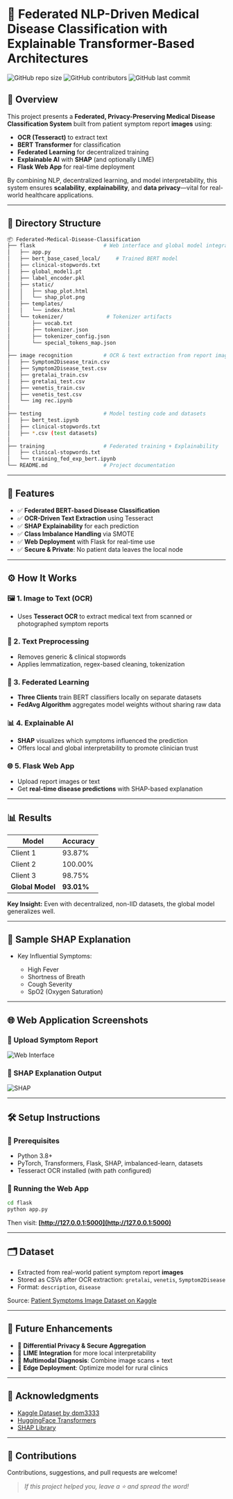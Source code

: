 # 🏥 Federated NLP-Driven Medical Disease Classification with Explainable Transformer-Based Architectures

![GitHub repo size](https://img.shields.io/github/repo-size/duanepm/Federated-NLP-Driven-Medical-Disease-Classification-with-Explainable-Transformer-Based-Architectures)
![GitHub contributors](https://img.shields.io/github/contributors/duanepm/Federated-NLP-Driven-Medical-Disease-Classification-with-Explainable-Transformer-Based-Architectures)
![GitHub last commit](https://img.shields.io/github/last-commit/duanepm/Federated-NLP-Driven-Medical-Disease-Classification-with-Explainable-Transformer-Based-Architectures)

## 🚀 Overview

This project presents a **Federated, Privacy-Preserving Medical Disease Classification System** built from patient symptom report **images** using:

* **OCR (Tesseract)** to extract text
* **BERT Transformer** for classification
* **Federated Learning** for decentralized training
* **Explainable AI** with **SHAP** (and optionally LIME)
* **Flask Web App** for real-time deployment

By combining NLP, decentralized learning, and model interpretability, this system ensures **scalability**, **explainability**, and **data privacy**—vital for real-world healthcare applications.

---

## 📂 Directory Structure

```bash
📦 Federated-Medical-Disease-Classification
├── flask                      # Web interface and global model integration
│   ├── app.py
│   ├── bert_base_cased_local/     # Trained BERT model
│   ├── clinical-stopwords.txt
│   ├── global_model1.pt
│   ├── label_encoder.pkl
│   ├── static/
│   │   ├── shap_plot.html
│   │   └── shap_plot.png
│   ├── templates/
│   │   └── index.html
│   └── tokenizer/              # Tokenizer artifacts
│       ├── vocab.txt
│       ├── tokenizer.json
│       ├── tokenizer_config.json
│       └── special_tokens_map.json
│
├── image recognition          # OCR & text extraction from report images
│   ├── Symptom2Disease_train.csv
│   ├── Symptom2Disease_test.csv
│   ├── gretalai_train.csv
│   ├── gretalai_test.csv
│   ├── venetis_train.csv
│   ├── venetis_test.csv
│   └── img rec.ipynb
│
├── testing                    # Model testing code and datasets
│   ├── bert_test.ipynb
│   ├── clinical-stopwords.txt
│   ├── *.csv (test datasets)
│
├── training                   # Federated training + Explainability
│   ├── clinical-stopwords.txt
│   └── training_fed_exp_bert.ipynb
└── README.md                  # Project documentation
```

---

## 🔧 Features

* ✅ **Federated BERT-based Disease Classification**
* ✅ **OCR-Driven Text Extraction** using Tesseract
* ✅ **SHAP Explainability** for each prediction
* ✅ **Class Imbalance Handling** via SMOTE
* ✅ **Web Deployment** with Flask for real-time use
* ✅ **Secure & Private**: No patient data leaves the local node

---

## ⚙️ How It Works

### 🖼️ 1. Image to Text (OCR)

* Uses **Tesseract OCR** to extract medical text from scanned or photographed symptom reports

### 🧹 2. Text Preprocessing

* Removes generic & clinical stopwords
* Applies lemmatization, regex-based cleaning, tokenization

### 🧠 3. Federated Learning

* **Three Clients** train BERT classifiers locally on separate datasets
* **FedAvg Algorithm** aggregates model weights without sharing raw data

### 📊 4. Explainable AI

* **SHAP** visualizes which symptoms influenced the prediction
* Offers local and global interpretability to promote clinician trust

### 🌐 5. Flask Web App

* Upload report images or text
* Get **real-time disease predictions** with SHAP-based explanation

---

## 📊 Results

| Model            | Accuracy   |
| ---------------- | ---------- |
| Client 1         | 93.87%     |
| Client 2         | 100.00%    |
| Client 3         | 98.75%     |
| **Global Model** | **93.01%** |

**Key Insight:** Even with decentralized, non-IID datasets, the global model generalizes well.

---

## 🧠 Sample SHAP Explanation

* Key Influential Symptoms:

  * High Fever
  * Shortness of Breath
  * Cough Severity
  * SpO2 (Oxygen Saturation)

---

## 🌐 Web Application Screenshots

### 🔹 Upload Symptom Report

![Web Interface](assets/webapp_ui.png)

### 🔹 SHAP Explanation Output

![SHAP](assets/shap.png)

---

## 🛠️ Setup Instructions

### 🔧 Prerequisites

* Python 3.8+
* PyTorch, Transformers, Flask, SHAP, imbalanced-learn, datasets
* Tesseract OCR installed (with path configured)

### 🚀 Running the Web App

```bash
cd flask
python app.py
```

Then visit: **[http://127.0.0.1:5000](http://127.0.0.1:5000)**

---

## 🗂️ Dataset

* Extracted from real-world patient symptom report **images**
* Stored as CSVs after OCR extraction: `gretalai`, `venetis`, `Symptom2Disease`
* Format: `description`, `disease`

Source: [Patient Symptoms Image Dataset on Kaggle](https://www.kaggle.com/datasets/dpm3333/patient-symptoms-report-image-and-disease-dataset)

---

## 🚀 Future Enhancements

* 🔐 **Differential Privacy & Secure Aggregation**
* 🤖 **LIME Integration** for more local interpretability
* 🧬 **Multimodal Diagnosis**: Combine image scans + text
* 📱 **Edge Deployment**: Optimize model for rural clinics

---


## 🙌 Acknowledgments

* [Kaggle Dataset by dpm3333](https://www.kaggle.com/datasets/dpm3333/patient-symptoms-report-image-and-disease-dataset)
* [HuggingFace Transformers](https://huggingface.co/transformers/)
* [SHAP Library](https://github.com/slundberg/shap)

---

## 🤝 Contributions

Contributions, suggestions, and pull requests are welcome!

> *If this project helped you, leave a ⭐ and spread the word!*
